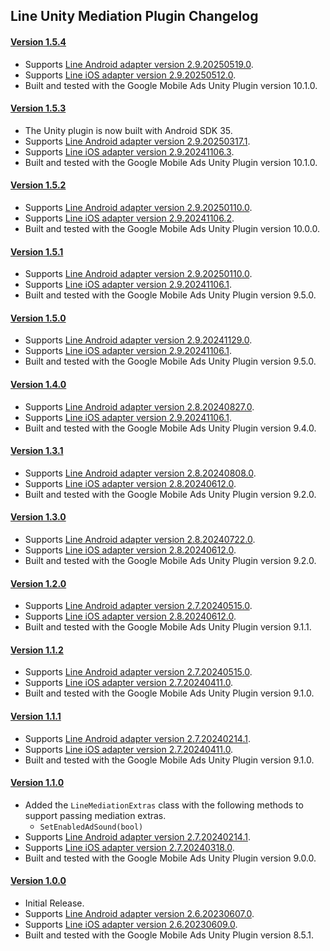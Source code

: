 ## Line Unity Mediation Plugin Changelog

#### [Version 1.5.4](https://dl.google.com/googleadmobadssdk/mediation/unity/line/LineUnityAdapter-1.5.4.zip)
- Supports [Line Android adapter version 2.9.20250519.0](https://github.com/googleads/googleads-mobile-android-mediation/blob/main/ThirdPartyAdapters/line/CHANGELOG.md#version-29202505190).
- Supports [Line iOS adapter version 2.9.20250512.0](https://github.com/googleads/googleads-mobile-ios-mediation/blob/main/adapters/Line/CHANGELOG.md#version-29202505120).
- Built and tested with the Google Mobile Ads Unity Plugin version 10.1.0.

#### [Version 1.5.3](https://dl.google.com/googleadmobadssdk/mediation/unity/line/LineUnityAdapter-1.5.3.zip)
- The Unity plugin is now built with Android SDK 35.
- Supports [Line Android adapter version 2.9.20250317.1](https://github.com/googleads/googleads-mobile-android-mediation/blob/main/ThirdPartyAdapters/line/CHANGELOG.md#version-29202503171).
- Supports [Line iOS adapter version 2.9.20241106.3](https://github.com/googleads/googleads-mobile-ios-mediation/blob/main/adapters/Line/CHANGELOG.md#version-29202411063).
- Built and tested with the Google Mobile Ads Unity Plugin version 10.1.0.

#### [Version 1.5.2](https://dl.google.com/googleadmobadssdk/mediation/unity/line/LineUnityAdapter-1.5.2.zip)
- Supports [Line Android adapter version 2.9.20250110.0](https://github.com/googleads/googleads-mobile-android-mediation/blob/main/ThirdPartyAdapters/line/CHANGELOG.md#version-29202501100).
- Supports [Line iOS adapter version 2.9.20241106.2](https://github.com/googleads/googleads-mobile-ios-mediation/blob/main/adapters/Line/CHANGELOG.md#version-29202411062).
- Built and tested with the Google Mobile Ads Unity Plugin version 10.0.0.

#### [Version 1.5.1](https://dl.google.com/googleadmobadssdk/mediation/unity/line/LineUnityAdapter-1.5.1.zip)
- Supports [Line Android adapter version 2.9.20250110.0](https://github.com/googleads/googleads-mobile-android-mediation/blob/main/ThirdPartyAdapters/line/CHANGELOG.md#version-29202501100).
- Supports [Line iOS adapter version 2.9.20241106.1](https://github.com/googleads/googleads-mobile-ios-mediation/blob/main/adapters/Line/CHANGELOG.md#version-29202411061).
- Built and tested with the Google Mobile Ads Unity Plugin version 9.5.0.

#### [Version 1.5.0](https://dl.google.com/googleadmobadssdk/mediation/unity/line/LineUnityAdapter-1.5.0.zip)
- Supports [Line Android adapter version 2.9.20241129.0](https://github.com/googleads/googleads-mobile-android-mediation/blob/main/ThirdPartyAdapters/line/CHANGELOG.md#version-29202411290).
- Supports [Line iOS adapter version 2.9.20241106.1](https://github.com/googleads/googleads-mobile-ios-mediation/blob/main/adapters/Line/CHANGELOG.md#version-29202411061).
- Built and tested with the Google Mobile Ads Unity Plugin version 9.5.0.

#### [Version 1.4.0](https://dl.google.com/googleadmobadssdk/mediation/unity/line/LineUnityAdapter-1.4.0.zip)
- Supports [Line Android adapter version 2.8.20240827.0](https://github.com/googleads/googleads-mobile-android-mediation/blob/main/ThirdPartyAdapters/line/CHANGELOG.md#version-28202408270).
- Supports [Line iOS adapter version 2.9.20241106.1](https://github.com/googleads/googleads-mobile-ios-mediation/blob/main/adapters/Line/CHANGELOG.md#version-29202411061).
- Built and tested with the Google Mobile Ads Unity Plugin version 9.4.0.

#### [Version 1.3.1](https://dl.google.com/googleadmobadssdk/mediation/unity/line/LineUnityAdapter-1.3.1.zip)
- Supports [Line Android adapter version 2.8.20240808.0](https://github.com/googleads/googleads-mobile-android-mediation/blob/main/ThirdPartyAdapters/line/CHANGELOG.md#version-28202408080).
- Supports [Line iOS adapter version 2.8.20240612.0](https://github.com/googleads/googleads-mobile-ios-mediation/blob/main/adapters/Line/CHANGELOG.md#version-28202406120).
- Built and tested with the Google Mobile Ads Unity Plugin version 9.2.0.

#### [Version 1.3.0](https://dl.google.com/googleadmobadssdk/mediation/unity/line/LineUnityAdapter-1.3.0.zip)
- Supports [Line Android adapter version 2.8.20240722.0](https://github.com/googleads/googleads-mobile-android-mediation/blob/main/ThirdPartyAdapters/line/CHANGELOG.md#version-28202407220).
- Supports [Line iOS adapter version 2.8.20240612.0](https://github.com/googleads/googleads-mobile-ios-mediation/blob/main/adapters/Line/CHANGELOG.md#version-28202406120).
- Built and tested with the Google Mobile Ads Unity Plugin version 9.2.0.

#### [Version 1.2.0](https://dl.google.com/googleadmobadssdk/mediation/unity/line/LineUnityAdapter-1.2.0.zip)
- Supports [Line Android adapter version 2.7.20240515.0](https://github.com/googleads/googleads-mobile-android-mediation/blob/main/ThirdPartyAdapters/line/CHANGELOG.md#version-27202405150).
- Supports [Line iOS adapter version 2.8.20240612.0](https://github.com/googleads/googleads-mobile-ios-mediation/blob/main/adapters/Line/CHANGELOG.md#version-28202406120).
- Built and tested with the Google Mobile Ads Unity Plugin version 9.1.1.

#### [Version 1.1.2](https://dl.google.com/googleadmobadssdk/mediation/unity/line/LineUnityAdapter-1.1.2.zip)
- Supports [Line Android adapter version 2.7.20240515.0](https://github.com/googleads/googleads-mobile-android-mediation/blob/main/ThirdPartyAdapters/line/CHANGELOG.md#version-27202405150).
- Supports [Line iOS adapter version 2.7.20240411.0](https://github.com/googleads/googleads-mobile-ios-mediation/blob/main/adapters/Line/CHANGELOG.md#version-27202404110).
- Built and tested with the Google Mobile Ads Unity Plugin version 9.1.0.

#### [Version 1.1.1](https://dl.google.com/googleadmobadssdk/mediation/unity/line/LineUnityAdapter-1.1.1.zip)
- Supports [Line Android adapter version 2.7.20240214.1](https://github.com/googleads/googleads-mobile-android-mediation/blob/main/ThirdPartyAdapters/line/CHANGELOG.md#version-27202402141).
- Supports [Line iOS adapter version 2.7.20240411.0](https://github.com/googleads/googleads-mobile-ios-mediation/blob/main/adapters/Line/CHANGELOG.md#version-27202404110).
- Built and tested with the Google Mobile Ads Unity Plugin version 9.1.0.

#### [Version 1.1.0](https://dl.google.com/googleadmobadssdk/mediation/unity/line/LineUnityAdapter-1.1.0.zip)
- Added the `LineMediationExtras` class with the following methods to support passing mediation extras.
  * `SetEnabledAdSound(bool)`
- Supports [Line Android adapter version 2.7.20240214.1](https://github.com/googleads/googleads-mobile-android-mediation/blob/main/ThirdPartyAdapters/line/CHANGELOG.md#version-27202402141).
- Supports [Line iOS adapter version 2.7.20240318.0](https://github.com/googleads/googleads-mobile-ios-mediation/blob/main/adapters/Line/CHANGELOG.md#version-27202403180).
- Built and tested with the Google Mobile Ads Unity Plugin version 9.0.0.

#### [Version 1.0.0](https://dl.google.com/googleadmobadssdk/mediation/unity/line/LineUnityAdapter-1.0.0.zip)
- Initial Release.
- Supports [Line Android adapter version 2.6.20230607.0](https://github.com/googleads/googleads-mobile-android-mediation/blob/main/ThirdPartyAdapters/line/CHANGELOG.md#version-26202306070).
- Supports [Line iOS adapter version 2.6.20230609.0](https://github.com/googleads/googleads-mobile-ios-mediation/blob/main/adapters/Line/CHANGELOG.md#version-26202306090).
- Built and tested with the Google Mobile Ads Unity Plugin version 8.5.1.

